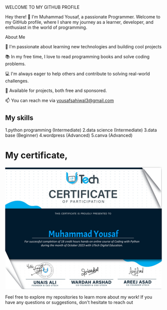 WELCOME TO MY GITHUB PROFILE

Hey there! 👋 I'm Muhammad Yousaf, a passionate Programmer. Welcome to my GitHub profile, where I share my journey as a learner, developer, and enthusiast in the world of programming.

About Me

🌱 I'm passionate about learning new technologies and building cool projects

📚 In my free time, I love to read programming books and solve coding problems.

💻 I'm always eager to help others and contribute to solving real-world challenges.

💼 Available for projects, both free and sponsored.

📫 You can reach me via yousafsahiwal3@gmail.com

## My skills
1.python programming (Intermediate)
2.data science  (Intermediate)
3.data base (Beginner)
4.wordpress (Advanced)
5.canva (Advanced)

# My certificate,

![iamproprogramr](certificate.png)


Feel free to explore my repositories to learn more about my work! If you have any questions or suggestions, don't hesitate to reach out
<!---
iamproprogramr/iamproprogramr is a ✨ special ✨ repository because its `README.md` (this file) appears on your GitHub profile.
You can click the Preview link to take a look at your changes.
--->

